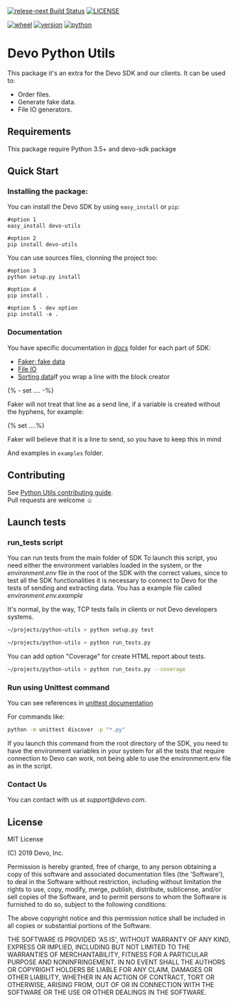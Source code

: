 [![relese-next Build Status](https://travis-ci.com/DevoInc/python-utils.svg?branch=master)](https://travis-ci.com/DevoInc/python-utils) [![LICENSE](https://img.shields.io/dub/l/vibe-d.svg)](https://github.com/DevoInc/python-utils/blob/master/LICENSE)

[![wheel](https://img.shields.io/badge/wheel-yes-brightgreen.svg)](https://pypi.org/project/devo-utils/) [![version](https://img.shields.io/badge/version-2.0.1-blue.svg)](https://pypi.org/project/devo-utils/) [![python](https://img.shields.io/badge/python-3.5%20%7C%203.6%20%7C%203.7-blue.svg)](https://pypi.org/project/devo-utils/)


# Devo Python Utils

This package it's an extra for the Devo SDK and our clients. It can be used to:
* Order files.
* Generate fake data.
* File IO generators.

## Requirements

This package require Python 3.5+ and devo-sdk package

## Quick Start
### Installing the package:

You can install the Devo SDK by using `easy_install` or `pip`:

    #option 1
    easy_install devo-utils
    
    #option 2
    pip install devo-utils


You can use sources files, clonning the project too:

    #option 3
    python setup.py install
    
    #option 4
    pip install .
    
    #option 5 - dev option
    pip install -e .

### Documentation

You have specific documentation in _[docs](docs)_ folder for each part of SDK:
* [Faker: fake data](docs/faker.md)
* [File IO](docs/fileio.md)
* [Sorting data](docs/sorter.md)If you wrap a line with the block creator

{% - set .... -%}

Faker will not treat that line as a send line, if a variable is created without the hyphens, for example:

{% set ....%}

Faker will believe that it is a line to send, so you have to keep this in mind

And examples in `examples` folder.


## Contributing
See [Python Utils contributing guide](CONTRIBUTING.md).<br/>
Pull requests are welcome ☺

## Launch tests
### run_tests script
You can run tests from the main folder of SDK
To launch this script, you need either the environment variables loaded in the system, or the _environment.env_ file in the root of the SDK with the correct values, since to test all the SDK functionalities it is necessary to connect to Devo for the tests of sending and extracting data. You has a example file called _environment.env.example_

It's normal, by the way, TCP tests fails in clients or not Devo developers systems.

```bash
~/projects/python-utils > python setup.py test 
```

```bash
~/projects/python-utils > python run_tests.py
```

You can add option "Coverage" for create HTML report about tests.

```bash
~/projects/python-utils > python run_tests.py --coverage
```


### Run using Unittest command

You can see references in [unittest documentation](https://docs.python.org/3/library/unittest.html)

For commands like:

```bash
python -m unittest discover -p "*.py" 
```

If you launch this command from the root directory of the SDK, you need to have the environment variables in your 
system for all the tests that require connection to Devo can work, not being able to use the environment.env file 
as in the script.


### Contact Us

You can contact with us at _support@devo.com_.

## License
MIT License

(C) 2019 Devo, Inc.

Permission is hereby granted, free of charge, to any person obtaining a copy of
this software and associated documentation files (the 'Software'), to deal in
the Software without restriction, including without limitation the rights to
use, copy, modify, merge, publish, distribute, sublicense, and/or sell copies of
the Software, and to permit persons to whom the Software is furnished to do so,
subject to the following conditions:

The above copyright notice and this permission notice shall be included in all
copies or substantial portions of the Software.

THE SOFTWARE IS PROVIDED 'AS IS', WITHOUT WARRANTY OF ANY KIND, EXPRESS OR
IMPLIED, INCLUDING BUT NOT LIMITED TO THE WARRANTIES OF MERCHANTABILITY, FITNESS
FOR A PARTICULAR PURPOSE AND NONINFRINGEMENT. IN NO EVENT SHALL THE AUTHORS OR
COPYRIGHT HOLDERS BE LIABLE FOR ANY CLAIM, DAMAGES OR OTHER LIABILITY, WHETHER
IN AN ACTION OF CONTRACT, TORT OR OTHERWISE, ARISING FROM, OUT OF OR IN
CONNECTION WITH THE SOFTWARE OR THE USE OR OTHER DEALINGS IN THE SOFTWARE.
